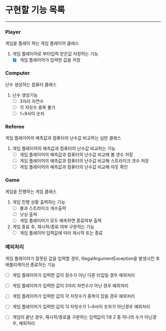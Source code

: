 # 구현할 기능 목록

---
### Player
게임을 플레이 하는 게임 플레이어 클래스
1. 게임 플레이어로 부터입력 받은값 저장하는 기능
    - [x] 게임 플레이어가 입력한 값을 저장

### Computer
난수 생성하는 컴퓨터 클래스
1. 난수 생성기능
    - [ ] 3자리 자연수
    - [ ] 각 자릿수 중복 불가
    - [ ] 1~9사이 숫자

### Referee
게임 플레이어의 예측값과 컴퓨터의 난수값 비교하는 심판 클래스
1. 게임 플레이어의 예측값과 컴퓨터의 난수값 비교하는 기능
    - [ ] 게임 플레이어의 예측값과 컴퓨터의 난수값 비교해 볼 갯수 저장
    - [ ] 게임 플레이어의 예측값과 컴퓨터의 난수값 비교해 스트라이크 갯수 저장
    - [ ] 게임 플레이어의 예측값과 컴퓨터의 난수값 비교해 아웃 확인

### Game
게임을 진행하는 게임 클래스
1. 게임 진행 상황 출력하는 기능
    - [ ] 볼과 스트라이크 개수출력
    - [ ] 낫싱 출력
    - [ ] 게임 플레이어가 모두 예측하면 종료여부 출력
2. 게임 종료 후, 재시작/종료 여부 구분하는 기능
    - [ ] 게임 플레이어 입력값에 따라 재시작 또는 종료

### 예외처리
게임 플레이어가 잘못된 값을 입력할 경우, IllegalArgumentException을 발생시킨 후 애플리케이션 종료하는 기능
- [ ] 게임 플레이어가 입력한 값이 정수가 아닌 다른 타입일 경우 예외처리
- [ ] 게임 플레이어가 입력한 값이 3자리 자연수가 아닌 경우 예외처리
- [ ] 게임 플레이어가 입력한 값의 각 자릿수가 중복이 있을 경우 예외처리
- [ ] 게임 플레이어가 입력한 값의 각 자릿수가 1~9사이 숫자가 아닌경우 예외처리
- [ ] 게임이 끝난 경우, 재시작/종료를 구분하는 입력값이 1과 2 중 하나의 수가 아닌경우, 예외처리


